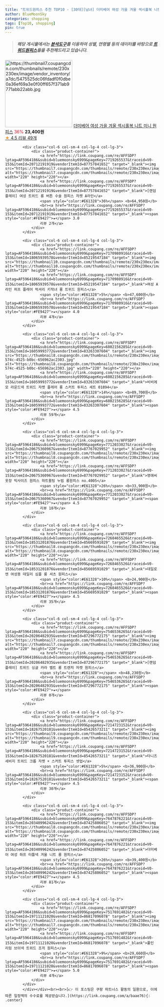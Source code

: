 ```yaml
---
title: "트위드원피스 추천 TOP10 - [30대][남녀] 더미베어 여성 가을 겨울 섹시홀복 니트 미니 원피스"
author: BlueMoonSky
categories: shopping
tags: [Top10, shopping]
pin: true
---
```


> ##### 해당 게시물에서는 [**분석도구**](https://itemscout.io/)를 이용하여 **성별**, **연령별** 등의 데이터를 바탕으로 [**트위드원피스**](https://link.coupang.com/a/baae76)들을 추천해드리고 있습니다.
<div class="container"><div class="row">
            <div class="col-6 col-sm-4 col-lg-4 col-lg-3">
                <div class="product-container">
                    <a href="https://link.coupang.com/re/AFFSDP?lptag=AF5964186&subid=bluemoonsky6999&pageKey=7647878769&traceid=V0-153&itemId=20341009731&vendorItemId=87425819181" target="_blank"><img src="https://thumbnail7.coupangcdn.com/thumbnails/remote/230x230ex/image/vendor_inventory/a7dc/5475525dc06fdadf0f0dbe0a36ef69a3e0f00ff657f371ab9771abb22abb.jpg" alt="https://thumbnail7.coupangcdn.com/thumbnails/remote/230x230ex/image/vendor_inventory/a7dc/5475525dc06fdadf0f0dbe0a36ef69a3e0f00ff657f371ab9771abb22abb.jpg" width="220" height="220"></a>
                    <a href="https://link.coupang.com/re/AFFSDP?lptag=AF5964186&subid=bluemoonsky6999&pageKey=7647878769&traceid=V0-153&itemId=20341009731&vendorItemId=87425819181" target="_blank">더미베어 여성 가을 겨울 섹시홀복 니트 미니 원피스</a>
                    <span style="color:#E61328">36%</span> <b>23,400원</b>
                    <br><a href="https://link.coupang.com/re/AFFSDP?lptag=AF5964186&subid=bluemoonsky6999&pageKey=7647878769&traceid=V0-153&itemId=20341009731&vendorItemId=87425819181" target="_blank"><span style="color:#FE9427">★</span> 4.5
                    리뷰 49개</a>
                </div>
            </div>
            
            <div class="col-6 col-sm-4 col-lg-4 col-lg-3">
                <div class="product-container">
                    <a href="https://link.coupang.com/re/AFFSDP?lptag=AF5964186&subid=bluemoonsky6999&pageKey=7719265537&traceid=V0-153&itemId=20712191919&vendorItemId=87757841652" target="_blank"><img src="https://thumbnail7.coupangcdn.com/thumbnails/remote/230x230ex/image/vendor_inventory/022d/532a8f0f41dada071f7a80fddbcf24c161c1ffab54dec337250a9a5acbee.JPG" alt="https://thumbnail7.coupangcdn.com/thumbnails/remote/230x230ex/image/vendor_inventory/022d/532a8f0f41dada071f7a80fddbcf24c161c1ffab54dec337250a9a5acbee.JPG" width="220" height="220"></a>
                    <a href="https://link.coupang.com/re/AFFSDP?lptag=AF5964186&subid=bluemoonsky6999&pageKey=7719265537&traceid=V0-153&itemId=20712191919&vendorItemId=87757841652" target="_blank">[랜덤플레이] 여성 트위드 롱 버튼 수술 원피스 자켓 A라인</a>
                    <span style="color:#E61328">36%</span> <b>64,950원</b>
                    <br><a href="https://link.coupang.com/re/AFFSDP?lptag=AF5964186&subid=bluemoonsky6999&pageKey=7719265537&traceid=V0-153&itemId=20712191919&vendorItemId=87757841652" target="_blank"><span style="color:#FE9427">★</span> 3.0
                    리뷰 2개</a>
                </div>
            </div>
            
            <div class="col-6 col-sm-4 col-lg-4 col-lg-3">
                <div class="product-container">
                    <a href="https://link.coupang.com/re/AFFSDP?lptag=AF5964186&subid=bluemoonsky6999&pageKey=7170980916&traceid=V0-153&itemId=18065939578&vendorItemId=85219547184" target="_blank"><img src="https://thumbnail10.coupangcdn.com/thumbnails/remote/230x230ex/image/vendor_inventory/5252/c8a16a5520b60ccceb911e5fd55645349477f8bddb057547c34a74467afd.jpeg" alt="https://thumbnail10.coupangcdn.com/thumbnails/remote/230x230ex/image/vendor_inventory/5252/c8a16a5520b60ccceb911e5fd55645349477f8bddb057547c34a74467afd.jpeg" width="220" height="220"></a>
                    <a href="https://link.coupang.com/re/AFFSDP?lptag=AF5964186&subid=bluemoonsky6999&pageKey=7170980916&traceid=V0-153&itemId=18065939578&vendorItemId=85219547184" target="_blank">여성 A라인 퍼프 플레어 럭셔리 키작녀 롱 트위드 원피스</a>
                    <span style="color:#E61328">5%</span> <b>47,600원</b>
                    <br><a href="https://link.coupang.com/re/AFFSDP?lptag=AF5964186&subid=bluemoonsky6999&pageKey=7170980916&traceid=V0-153&itemId=18065939578&vendorItemId=85219547184" target="_blank"><span style="color:#FE9427">★</span> 4.0
                    리뷰 4개</a>
                </div>
            </div>
            
            <div class="col-6 col-sm-4 col-lg-4 col-lg-3">
                <div class="product-container">
                    <a href="https://link.coupang.com/re/AFFSDP?lptag=AF5964186&subid=bluemoonsky6999&pageKey=6802156285&traceid=V0-153&itemId=16059993772&vendorItemId=83263307604" target="_blank"><img src="https://thumbnail8.coupangcdn.com/thumbnails/remote/230x230ex/image/retail/images/2022/09/26/16/5/1c79c532-574c-4525-b0bc-656962ac2303.jpg" alt="https://thumbnail8.coupangcdn.com/thumbnails/remote/230x230ex/image/retail/images/2022/09/26/16/5/1c79c532-574c-4525-b0bc-656962ac2303.jpg" width="220" height="220"></a>
                    <a href="https://link.coupang.com/re/AFFSDP?lptag=AF5964186&subid=bluemoonsky6999&pageKey=6802156285&traceid=V0-153&itemId=16059993772&vendorItemId=83263307604" target="_blank">비비에모 라운드넥 트위드 자켓 플레어 롱 스커트 투피스 세트 01894</a>
                    <span style="color:#E61328">14%</span> <b>89,700원</b>
                    <br><a href="https://link.coupang.com/re/AFFSDP?lptag=AF5964186&subid=bluemoonsky6999&pageKey=6802156285&traceid=V0-153&itemId=16059993772&vendorItemId=83263307604" target="_blank"><span style="color:#FE9427">★</span> 4.5
                    리뷰 59개</a>
                </div>
            </div>
            
            <div class="col-6 col-sm-4 col-lg-4 col-lg-3">
                <div class="product-container">
                    <a href="https://link.coupang.com/re/AFFSDP?lptag=AF5964186&subid=bluemoonsky6999&pageKey=7712033027&traceid=V0-153&itemId=20675360967&vendorItemId=87767029952" target="_blank"><img src="https://thumbnail8.coupangcdn.com/thumbnails/remote/230x230ex/image/vendor_inventory/afd6/07c458d40bdccbe769b4d134f745996c43e97f7374118829c65fea78054f.jpg" alt="https://thumbnail8.coupangcdn.com/thumbnails/remote/230x230ex/image/vendor_inventory/afd6/07c458d40bdccbe769b4d134f745996c43e97f7374118829c65fea78054f.jpg" width="220" height="220"></a>
                    <a href="https://link.coupang.com/re/AFFSDP?lptag=AF5964186&subid=bluemoonsky6999&pageKey=7712033027&traceid=V0-153&itemId=20675360967&vendorItemId=87767029952" target="_blank">영애씨옷장 빅사이즈 원피스 하트퀼팅 누빔 롱원피스 no.4005</a>
                    <span style="color:#E61328">26%</span> <b>33,900원</b>
                    <br><a href="https://link.coupang.com/re/AFFSDP?lptag=AF5964186&subid=bluemoonsky6999&pageKey=7712033027&traceid=V0-153&itemId=20675360967&vendorItemId=87767029952" target="_blank"><span style="color:#FE9427">★</span> 4.5
                    리뷰 18개</a>
                </div>
            </div>
            
            <div class="col-6 col-sm-4 col-lg-4 col-lg-3">
                <div class="product-container">
                    <a href="https://link.coupang.com/re/AFFSDP?lptag=AF5964186&subid=bluemoonsky6999&pageKey=7268465526&traceid=V0-153&itemId=18531201876&vendorItemId=85669591029" target="_blank"><img src="https://thumbnail8.coupangcdn.com/thumbnails/remote/230x230ex/image/vendor_inventory/25b6/04bb692946f5b503e9977395a661827a0caa0206421a812662ddfb815a97.jpg" alt="https://thumbnail8.coupangcdn.com/thumbnails/remote/230x230ex/image/vendor_inventory/25b6/04bb692946f5b503e9977395a661827a0caa0206421a812662ddfb815a97.jpg" width="220" height="220"></a>
                    <a href="https://link.coupang.com/re/AFFSDP?lptag=AF5964186&subid=bluemoonsky6999&pageKey=7268465526&traceid=V0-153&itemId=18531201876&vendorItemId=85669591029" target="_blank">데일로엔 여성용 데일리 심플 롱 셔츠 원피스</a>
                    <span style="color:#E61328">10%</span> <b>24,900원</b>
                    <br><a href="https://link.coupang.com/re/AFFSDP?lptag=AF5964186&subid=bluemoonsky6999&pageKey=7268465526&traceid=V0-153&itemId=18531201876&vendorItemId=85669591029" target="_blank"><span style="color:#FE9427">★</span> 4.5
                    리뷰 35개</a>
                </div>
            </div>
            
            <div class="col-6 col-sm-4 col-lg-4 col-lg-3">
                <div class="product-container">
                    <a href="https://link.coupang.com/re/AFFSDP?lptag=AF5964186&subid=bluemoonsky6999&pageKey=7546536265&traceid=V0-153&itemId=20206482935&vendorItemId=87296772175" target="_blank"><img src="https://thumbnail7.coupangcdn.com/thumbnails/remote/230x230ex/image/vendor_inventory/cb57/45982d641ff99c7713f7cc386af54dcb841e1715cbbc5b5fbf994faefa8b.jpg" alt="https://thumbnail7.coupangcdn.com/thumbnails/remote/230x230ex/image/vendor_inventory/cb57/45982d641ff99c7713f7cc386af54dcb841e1715cbbc5b5fbf994faefa8b.jpg" width="220" height="220"></a>
                    <a href="https://link.coupang.com/re/AFFSDP?lptag=AF5964186&subid=bluemoonsky6999&pageKey=7546536265&traceid=V0-153&itemId=20206482935&vendorItemId=87296772175" target="_blank">[랜덤플레이] 트위드 싱글 카라 벨트 롱 트렌치 자켓 원피스</a>
                    <span style="color:#E61328"></span> <b>48,230원</b>
                    <br><a href="https://link.coupang.com/re/AFFSDP?lptag=AF5964186&subid=bluemoonsky6999&pageKey=7546536265&traceid=V0-153&itemId=20206482935&vendorItemId=87296772175" target="_blank"><span style="color:#FE9427">★</span> 
                    리뷰 0개</a>
                </div>
            </div>
            
            <div class="col-6 col-sm-4 col-lg-4 col-lg-3">
                <div class="product-container">
                    <a href="https://link.coupang.com/re/AFFSDP?lptag=AF5964186&subid=bluemoonsky6999&pageKey=7214723152&traceid=V0-153&itemId=18267520181&vendorItemId=85426573211" target="_blank"><img src="https://thumbnail9.coupangcdn.com/thumbnails/remote/230x230ex/image/vendor_inventory/2c0a/b2ebfde6ee54c7782d3499b849b60ed8b5779fca6b45052a53ac67db58e9.jpg" alt="https://thumbnail9.coupangcdn.com/thumbnails/remote/230x230ex/image/vendor_inventory/2c0a/b2ebfde6ee54c7782d3499b849b60ed8b5779fca6b45052a53ac67db58e9.jpg" width="220" height="220"></a>
                    <a href="https://link.coupang.com/re/AFFSDP?lptag=AF5964186&subid=bluemoonsky6999&pageKey=7214723152&traceid=V0-153&itemId=18267520181&vendorItemId=85426573211" target="_blank">타니즈 세비지 트위드 크롭 자켓 + 스커트 투피스 셋업</a>
                    <span style="color:#E61328">5%</span> <b>36,900원</b>
                    <br><a href="https://link.coupang.com/re/AFFSDP?lptag=AF5964186&subid=bluemoonsky6999&pageKey=7214723152&traceid=V0-153&itemId=18267520181&vendorItemId=85426573211" target="_blank"><span style="color:#FE9427">★</span> 4.5
                    리뷰 30개</a>
                </div>
            </div>
            
            <div class="col-6 col-sm-4 col-lg-4 col-lg-3">
                <div class="product-container">
                    <a href="https://link.coupang.com/re/AFFSDP?lptag=AF5964186&subid=bluemoonsky6999&pageKey=7647876221&traceid=V0-153&itemId=20340996242&vendorItemId=87425806052" target="_blank"><img src="https://thumbnail8.coupangcdn.com/thumbnails/remote/230x230ex/image/vendor_inventory/9c14/1931bc9ad23c8370fd19e2687aad37ee8d852a042ccc3ea198f4c9a0b2d3.jpg" alt="https://thumbnail8.coupangcdn.com/thumbnails/remote/230x230ex/image/vendor_inventory/9c14/1931bc9ad23c8370fd19e2687aad37ee8d852a042ccc3ea198f4c9a0b2d3.jpg" width="220" height="220"></a>
                    <a href="https://link.coupang.com/re/AFFSDP?lptag=AF5964186&subid=bluemoonsky6999&pageKey=7647876221&traceid=V0-153&itemId=20340996242&vendorItemId=87425806052" target="_blank">더미베어 여성 하프 터틀넥 겨울 니트 롱 원피스</a>
                    <span style="color:#E61328">26%</span> <b>39,400원</b>
                    <br><a href="https://link.coupang.com/re/AFFSDP?lptag=AF5964186&subid=bluemoonsky6999&pageKey=7647876221&traceid=V0-153&itemId=20340996242&vendorItemId=87425806052" target="_blank"><span style="color:#FE9427">★</span> 4.5
                    리뷰 81개</a>
                </div>
            </div>
            
            <div class="col-6 col-sm-4 col-lg-4 col-lg-3">
                <div class="product-container">
                    <a href="https://link.coupang.com/re/AFFSDP?lptag=AF5964186&subid=bluemoonsky6999&pageKey=7517691482&traceid=V0-153&itemId=19711121020&vendorItemId=86817096078" target="_blank"><img src="https://thumbnail7.coupangcdn.com/thumbnails/remote/230x230ex/image/vendor_inventory/284d/325358dfbbaacbacf1ffca60cf1c277686c84a43f3bdf6ffb0c2d3c2cffc.jpg" alt="https://thumbnail7.coupangcdn.com/thumbnails/remote/230x230ex/image/vendor_inventory/284d/325358dfbbaacbacf1ffca60cf1c277686c84a43f3bdf6ffb0c2d3c2cffc.jpg" width="220" height="220"></a>
                    <a href="https://link.coupang.com/re/AFFSDP?lptag=AF5964186&subid=bluemoonsky6999&pageKey=7517691482&traceid=V0-153&itemId=19711121020&vendorItemId=86817096078" target="_blank">풀인 리밍 브이넥 트위드 조끼 원피스</a>
                    <span style="color:#E61328">9%</span> <b>29,660원</b>
                    <br><a href="https://link.coupang.com/re/AFFSDP?lptag=AF5964186&subid=bluemoonsky6999&pageKey=7517691482&traceid=V0-153&itemId=19711121020&vendorItemId=86817096078" target="_blank"><span style="color:#FE9427">★</span> 5.0
                    리뷰 4개</a>
                </div>
            </div>
            </div></div><br><br>[👉 이 포스팅은 쿠팡 파트너스 활동의 일환으로, 이에 따른 일정액의 수수료를 제공받습니다.](https://link.coupang.com/a/baae76){: .center}